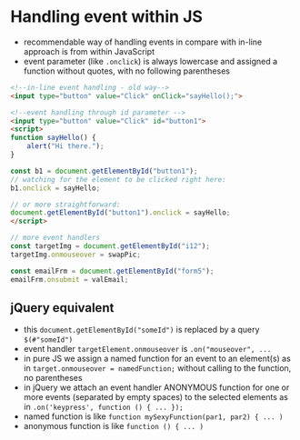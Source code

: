 # Handling event within JS
- recommendable way of handling events in compare with in-line approach
 is from within JavaScript 
- event parameter (like `.onclick`) is always lowercase and assigned a function 
without quotes, with no following parentheses 

```html
<!--in-line event handling - old way-->
<input type="button" value="Click" onClick="sayHello();">

<!--event handling through id parameter -->
<input type="button" value="Click" id="button1">
<script>
function sayHello() {
    alert("Hi there.");
}

const b1 = document.getElementById("button1");
// watching for the element to be clicked right here:
b1.onclick = sayHello;  

// or more straightforward:
document.getElementById("button1").onclick = sayHello;
</script>
```
```js
// more event handlers
const targetImg = document.getElementById("i12");
targetImg.onmouseover = swapPic;

const emailFrm = document.getElementById("form5");
emailFrm.onsubmit = valEmail;
```
## jQuery equivalent
- this `document.getElementById("someId")` is replaced by a query `$(#"someId")`
- event handler `targetElement.onmouseover` is `.on("mouseover", ...`
- in pure JS we assign a named function for an event to an element(s) as in 
`target.onmouseover = namedFunction;` without calling to the function, no parentheses
- in jQuery we attach an event handler ANONYMOUS function for one or more events
 (separated by empty spaces) to the selected elements as in 
 `.on('keypress', function () { ... });`
- named function is like `function mySexyFunction(par1, par2) { ... )`
- anonymous function is like `function () { ... )` 

